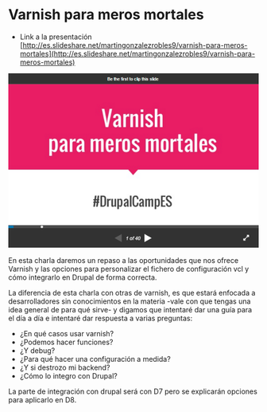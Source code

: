 # Varnish para meros mortales

- Link a la presentación [http://es.slideshare.net/martingonzalezrobles9/varnish-para-meros-mortales](http://es.slideshare.net/martingonzalezrobles9/varnish-para-meros-mortales)

[![ScreenShot](https://github.com/mgzrobles/dcamp2016-varnish/blob/master/img/varnishslides.PNG?raw=true)](http://es.slideshare.net/martingonzalezrobles9/varnish-para-meros-mortales)



En esta charla daremos un repaso a las oportunidades que nos ofrece Varnish y las opciones para personalizar el fichero de configuración vcl y cómo integrarlo en Drupal de forma correcta.

La diferencia de esta charla con otras de varnish, es que estará enfocada a desarrolladores sin conocimientos en la materia -vale con que tengas una idea general de para qué sirve- y digamos que intentaré dar una guía para el día a día e intentaré dar respuesta a varias preguntas:

- ¿En qué casos usar varnish?
- ¿Podemos hacer funciones?
- ¿Y debug?
- ¿Para qué hacer una configuración a medida?
- ¿Y si destrozo mi backend?
- ¿Cómo lo integro con Drupal?

La parte de integración con drupal será con D7 pero se explicarán opciones para aplicarlo en D8.